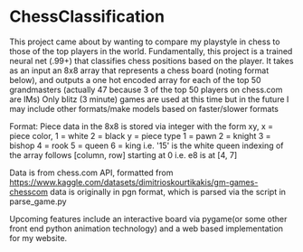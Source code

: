 # ChessClassification
This project came about by wanting to compare my playstyle in chess to those of the top players in the world. 
Fundamentally, this project is a trained neural net (.99+) that classifies chess positions based on the player. 
It takes as an input an 8x8 array that represents a chess board (noting format below), 
and outputs a one hot encoded array for each of the top 50 grandmasters (actually 47 because 3 of the top 50 players on chess.com are IMs)
Only blitz (3 minute) games are used at this time but in the future I may include other formats/make models based on faster/slower formats

Format:
Piece data in the 8x8 is stored via integer with the form xy, 
x = piece color,
  1 = white
  2 = black
y = piece type
  1 = pawn
  2 = knight
  3 = bishop
  4 = rook
  5 = queen
  6 = king
i.e. '15' is the white queen
indexing of the array follows [column, row] starting at 0
i.e. e8 is at [4, 7]

Data is from chess.com API, formatted from https://www.kaggle.com/datasets/dimitrioskourtikakis/gm-games-chesscom
data is originally in pgn format, which is parsed via the script in parse_game.py

Upcoming features include an interactive board via pygame(or some other front end python animation technology) and a web 
based implementation for my website.
